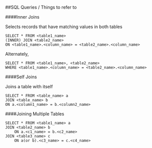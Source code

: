 ##SQL Queries / Things to refer to

####Inner Joins

Selects records that have matching values in both tables

```
SELECT * FROM <table1_name>
(INNER) JOIN <table2_name>
ON <table1_name>.<column_name> = <table2_name>.<column_name>
```

Alternately,

```
SELECT * FROM <table1_name>, <table2_name>
WHERE <table1_name>.<column_name> = <table2_name>.<column_name>
```

####Self Joins

Joins a table with itself

```
SELECT * FROM <table_name> a
JOIN <table_name> b
ON a.<column1_name> = b.<column2_name>
```

####Joining Multiple Tables

```
SELECT * FROM <table1_name> a
JOIN <table2_name> b
    ON a.<c1_name> = b.<c2_name>
JOIN <table3_name> c
    ON a(or b).<c3_name> = c.<c4_name>
```
